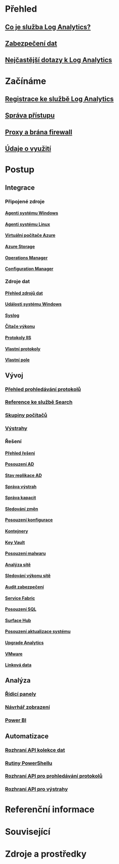 # Přehled
## [Co je služba Log Analytics?](log-analytics-overview.md)
## [Zabezpečení dat](log-analytics-security.md)
## [Nejčastější dotazy k Log Analytics](log-analytics-faq.md)
# Začínáme
## [Registrace ke službě Log Analytics](log-analytics-get-started.md)
## [Správa přístupu](log-analytics-manage-access.md)
## [Proxy a brána firewall](log-analytics-proxy-firewall.md)
## [Údaje o využití](log-analytics-usage.md)

# Postup
## Integrace
### Připojené zdroje
#### [Agenti systému Windows](log-analytics-windows-agents.md)
#### [Agenti systému Linux](log-analytics-linux-agents.md)
#### [Virtuální počítače Azure](log-analytics-azure-vm-extension.md)
#### [Azure Storage](log-analytics-azure-storage.md)
#### [Operations Manager](log-analytics-om-agents.md)
#### [Configuration Manager](log-analytics-sccm.md)
### Zdroje dat
#### [Přehled zdrojů dat](log-analytics-data-sources.md)
#### [Události systému Windows](log-analytics-data-sources-windows-events.md)
#### [Syslog](log-analytics-data-sources-syslog.md)
#### [Čítače výkonu](log-analytics-data-sources-performance-counters.md)
#### [Protokoly IIS](log-analytics-data-sources-iis-logs.md)
#### [Vlastní protokoly](log-analytics-data-sources-custom-logs.md)
#### [Vlastní pole](log-analytics-custom-fields.md)
## Vývoj
### [Přehled prohledávání protokolů](log-analytics-log-searches.md)
### [Reference ke službě Search](log-analytics-search-reference.md)
### [Skupiny počítačů](log-analytics-computer-groups.md)
### [Výstrahy](log-analytics-alerts.md)
### Řešení
#### [Přehled řešení](log-analytics-add-solutions.md)
#### [Posouzení AD](log-analytics-ad-assessment.md)
#### [Stav replikace AD](log-analytics-ad-replication-status.md)
#### [Správa výstrah](log-analytics-solution-alert-management.md)
#### [Správa kapacit](log-analytics-capacity.md)
#### [Sledování změn](log-analytics-change-tracking.md)
#### [Posouzení konfigurace](log-analytics-configuration-assessment.md)
#### [Kontejnery](log-analytics-containers.md)
#### [Key Vault](log-analytics-azure-key-vault.md)
#### [Posouzení malwaru](log-analytics-malware.md)
#### [Analýza sítě](log-analytics-azure-networking-analytics.md)
#### [Sledování výkonu sítě](log-analytics-network-performance-monitor.md)
#### [Audit zabezpečení](../operations-management-suite/oms-security-getting-started.md?toc=%2fazure%2flog-analytics%2ftoc.json)
#### [Service Fabric](log-analytics-service-fabric.md)
#### [Posouzení SQL](log-analytics-sql-assessment.md)
#### [Surface Hub](log-analytics-surface-hubs.md)
#### [Posouzení aktualizace systému](log-analytics-system-update.md)
#### [Upgrade Analytics](https://technet.microsoft.com/itpro/windows/deploy/manage-windows-upgrades-with-upgrade-analytics)
#### [VMware](log-analytics-vmware.md)
#### [Linková data](log-analytics-wire-data.md)
## Analýza
### [Řídicí panely](log-analytics-dashboards.md)
### [Návrhář zobrazení](log-analytics-view-designer.md)
### [Power BI](log-analytics-powerbi.md)
## Automatizace
### [Rozhraní API kolekce dat](log-analytics-data-collector-api.md)
### [Rutiny PowerShellu](log-analytics-powershell-workspace-configuration.md)
### [Rozhraní API pro prohledávání protokolů](log-analytics-log-search-api.md)
### [Rozhraní API pro výstrahy](log-analytics-api-alerts.md)
# Referenční informace
# Související
# Zdroje a prostředky





<!--HONumber=Nov16_HO2-->


